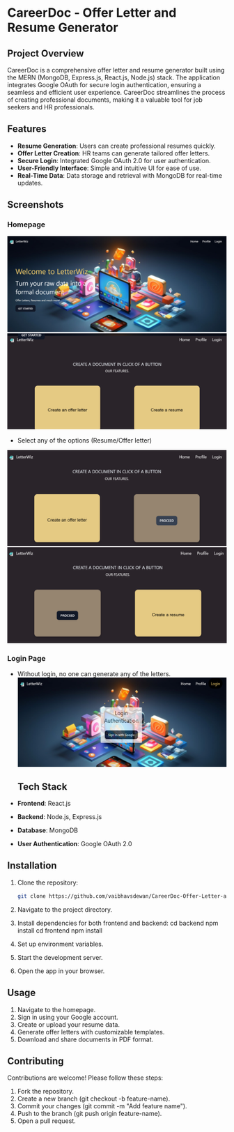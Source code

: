 # CareerDoc - Offer Letter and Resume Generator

## Project Overview
CareerDoc is a comprehensive offer letter and resume generator built using the MERN (MongoDB, Express.js, React.js, Node.js) stack. 
The application integrates Google OAuth for secure login authentication, ensuring a seamless and efficient user experience. 
CareerDoc streamlines the process of creating professional documents, making it a valuable tool for job seekers and HR professionals.

## Features

- **Resume Generation**: Users can create professional resumes quickly.
- **Offer Letter Creation**: HR teams can generate tailored offer letters.
- **Secure Login**: Integrated Google OAuth 2.0 for user authentication.
- **User-Friendly Interface**: Simple and intuitive UI for ease of use.
- **Real-Time Data**: Data storage and retrieval with MongoDB for real-time updates.

## Screenshots
### Homepage
![Home Page](screenshots/screenshot01.png)
![Home Page](screenshots/screenshot02.png)
 
- Select any of the options (Resume/Offer letter)

![Home Page](screenshots/screenshot03.png)
![Home Page](screenshots/screenshot04.png)


### Login Page
- Without login, no one can generate any of the letters.
![Login Page](screenshots/screenshot05.png)


  ## Tech Stack

- **Frontend**: React.js
- **Backend**: Node.js, Express.js
- **Database**: MongoDB
- **User Authentication**: Google OAuth 2.0


## Installation

1. Clone the repository:
   ```bash
   git clone https://github.com/vaibhavsdewan/CareerDoc-Offer-Letter-and-Resume-Generator.git

2. Navigate to the project directory.
  
3. Install dependencies for both frontend and backend:
cd backend
npm install
cd frontend
npm install

4. Set up environment variables.

5. Start the development server.

6. Open the app in your browser.


## Usage

1. Navigate to the homepage.
2. Sign in using your Google account.
3. Create or upload your resume data.
4. Generate offer letters with customizable templates.
5. Download and share documents in PDF format.


## Contributing

Contributions are welcome! Please follow these steps:

1. Fork the repository.
2. Create a new branch (git checkout -b feature-name).
3. Commit your changes (git commit -m "Add feature name").
4. Push to the branch (git push origin feature-name).
5. Open a pull request.



